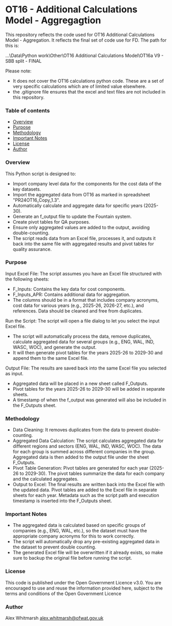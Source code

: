<h1>OT16 - Additional Calculations Model - Aggregagtion</h1>

This repository reflects the code used for OT16 Additional Calculations Model - Aggregation. It reflects the final set of code use for FD. The path for this is: 

...\Data\Python work\Other\OT16 Additional Calculations Model\OT16a V9 - SBB split - FINAL

Please note: 
* It does not cover the OT16 calculations python code. These are a set of very specific calculations which are of limited value elsewhere.
* the .gitignore file ensures that the excel and text files are not included in this repository.

### Table of contents
* [Overview](#Overview)
* [Purpose](#Purpose)
* [Methodology](#Methodology)
* [Important Notes](#Important-Notes)
* [License](#License)
* [Author](#Author)


### Overview
This Python script is designed to:

- Import company level data for the components for the cost data of the key datasets. 
- Import the aggregated data from OT16 as marked in spreadsheet "PR24OT16_Copy_1.3".
- Automatically calculate and aggregate data for specific years (2025-30).
- Generate an f_output file to update the Fountain system.
- Create pivot tables for QA purposes.
- Ensure only aggregated values are added to the output, avoiding double-counting.
- The script reads data from an Excel file, processes it, and outputs it back into the same file with aggregated results and pivot tables for quality assurance.

### Purpose
Input Excel File: The script assumes you have an Excel file structured with the following sheets:
- F_Inputs: Contains the key data for cost components.
- F_Inputs_APR: Contains additional data for aggregation.
- The columns should be in a format that includes company acronyms, cost data for various years (e.g., 2025-26, 2026-27, etc.), and references. Data should be cleaned and free from duplicates.

Run the Script: The script will open a file dialog to let you select the input Excel file.
- The script will automatically process the data, remove duplicates, calculate aggregated data for several groups (e.g., ENG, WAL, IND, WASC, WOC), and generate the output.
- It will then generate pivot tables for the years 2025-26 to 2029-30 and append them to the same Excel file.

Output File: The results are saved back into the same Excel file you selected as input.
- Aggregated data will be placed in a new sheet called F_Outputs.
- Pivot tables for the years 2025-26 to 2029-30 will be added in separate sheets.
- A timestamp of when the f_output was generated will also be included in the F_Outputs sheet. 

### Methodology
- Data Cleaning: It removes duplicates from the data to prevent double-counting.
- Aggregated Data Calculation: The script calculates aggregated data for different regions and sectors (ENG, WAL, IND, WASC, WOC).
The data for each group is summed across different companies in the group.
Aggregated data is then added to the output file under the sheet F_Outputs.
- Pivot Table Generation: Pivot tables are generated for each year (2025-26 to 2029-30).
The pivot tables summarize the data for each company and the calculated aggregates.
- Output to Excel: The final results are written back into the Excel file with the updated data.
Pivot tables are added to the Excel file in separate sheets for each year.
Metadata such as the script path and execution timestamp is inserted into the F_Outputs sheet.

### Important Notes
- The aggregated data is calculated based on specific groups of companies (e.g., ENG, WAL, etc.), so the dataset must have the appropriate company acronyms for this to work correctly.
- The script will automatically drop any pre-existing aggregated data in the dataset to prevent double counting.
- The generated Excel file will be overwritten if it already exists, so make sure to backup the original file before running the script.

### License
This code is published under the Open Government Licence v3.0. You are encouraged to use and reuse the information provided here, subject to the terms and conditions of the Open Government Licence

### Author
Alex Whitmarsh alex.whitmarsh@ofwat.gov.uk



